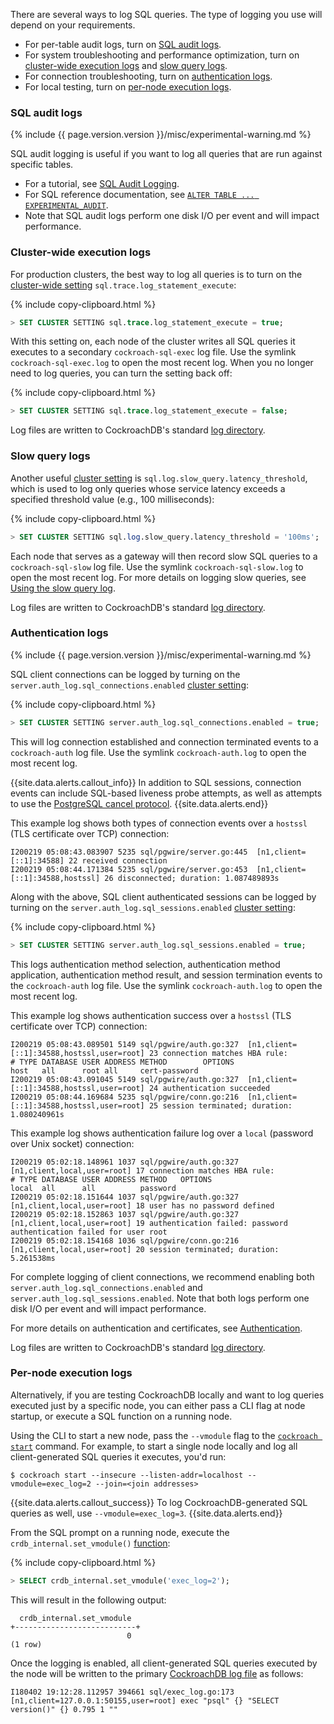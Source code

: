There are several ways to log SQL queries. The type of logging you use will depend on your requirements.

- For per-table audit logs, turn on [SQL audit logs](#sql-audit-logs).
- For system troubleshooting and performance optimization, turn on [cluster-wide execution logs](#cluster-wide-execution-logs) and [slow query logs](#slow-query-logs).
- For connection troubleshooting, turn on [authentication logs](#authentication-logs).
- For local testing, turn on [per-node execution logs](#per-node-execution-logs).

### SQL audit logs

{% include {{ page.version.version }}/misc/experimental-warning.md %}

SQL audit logging is useful if you want to log all queries that are run against specific tables.

- For a tutorial, see [SQL Audit Logging](sql-audit-logging.html).
- For SQL reference documentation, see [`ALTER TABLE ... EXPERIMENTAL_AUDIT`](experimental-audit.html).
- Note that SQL audit logs perform one disk I/O per event and will impact performance.

### Cluster-wide execution logs

For production clusters, the best way to log all queries is to turn on the [cluster-wide setting](cluster-settings.html) `sql.trace.log_statement_execute`:

{% include copy-clipboard.html %}
~~~ sql
> SET CLUSTER SETTING sql.trace.log_statement_execute = true;
~~~

With this setting on, each node of the cluster writes all SQL queries it executes to a secondary `cockroach-sql-exec` log file. Use the symlink `cockroach-sql-exec.log` to open the most recent log. When you no longer need to log queries, you can turn the setting back off:

{% include copy-clipboard.html %}
~~~ sql
> SET CLUSTER SETTING sql.trace.log_statement_execute = false;
~~~

Log files are written to CockroachDB's standard [log directory](debug-and-error-logs.html#write-to-file).

### Slow query logs

 Another useful [cluster setting](cluster-settings.html) is `sql.log.slow_query.latency_threshold`, which is used to log only queries whose service latency exceeds a specified threshold value (e.g., 100 milliseconds):

{% include copy-clipboard.html %}
~~~ sql
> SET CLUSTER SETTING sql.log.slow_query.latency_threshold = '100ms';
~~~

Each node that serves as a gateway will then record slow SQL queries to a `cockroach-sql-slow` log file. Use the symlink `cockroach-sql-slow.log` to open the most recent log. For more details on logging slow queries, see [Using the slow query log](query-behavior-troubleshooting.html#using-the-slow-query-log).

Log files are written to CockroachDB's standard [log directory](debug-and-error-logs.html#write-to-file).

### Authentication logs

{% include {{ page.version.version }}/misc/experimental-warning.md %}

SQL client connections can be logged by turning on the `server.auth_log.sql_connections.enabled` [cluster setting](cluster-settings.html):

{% include copy-clipboard.html %}
~~~ sql
> SET CLUSTER SETTING server.auth_log.sql_connections.enabled = true;
~~~

This will log connection established and connection terminated events to a `cockroach-auth` log file. Use the symlink `cockroach-auth.log` to open the most recent log.

{{site.data.alerts.callout_info}}
In addition to SQL sessions, connection events can include SQL-based liveness probe attempts, as well as attempts to use the [PostgreSQL cancel protocol](https://www.postgresql.org/docs/current/protocol-flow.html#id-1.10.5.7.9).
{{site.data.alerts.end}}

This example log shows both types of connection events over a `hostssl` (TLS certificate over TCP) connection:

~~~
I200219 05:08:43.083907 5235 sql/pgwire/server.go:445  [n1,client=[::1]:34588] 22 received connection
I200219 05:08:44.171384 5235 sql/pgwire/server.go:453  [n1,client=[::1]:34588,hostssl] 26 disconnected; duration: 1.087489893s
~~~

Along with the above, SQL client authenticated sessions can be logged by turning on the `server.auth_log.sql_sessions.enabled` [cluster setting](cluster-settings.html):

{% include copy-clipboard.html %}
~~~ sql
> SET CLUSTER SETTING server.auth_log.sql_sessions.enabled = true;
~~~

This logs authentication method selection, authentication method application, authentication method result, and session termination events to the `cockroach-auth` log file. Use the symlink `cockroach-auth.log` to open the most recent log.

This example log shows authentication success over a `hostssl` (TLS certificate over TCP) connection:

~~~
I200219 05:08:43.089501 5149 sql/pgwire/auth.go:327  [n1,client=[::1]:34588,hostssl,user=root] 23 connection matches HBA rule:
# TYPE DATABASE USER ADDRESS METHOD        OPTIONS
host   all      root all     cert-password
I200219 05:08:43.091045 5149 sql/pgwire/auth.go:327  [n1,client=[::1]:34588,hostssl,user=root] 24 authentication succeeded
I200219 05:08:44.169684 5235 sql/pgwire/conn.go:216  [n1,client=[::1]:34588,hostssl,user=root] 25 session terminated; duration: 1.080240961s
~~~

This example log shows authentication failure log over a `local` (password over Unix socket) connection:

~~~
I200219 05:02:18.148961 1037 sql/pgwire/auth.go:327  [n1,client,local,user=root] 17 connection matches HBA rule:
# TYPE DATABASE USER ADDRESS METHOD   OPTIONS
local  all      all          password
I200219 05:02:18.151644 1037 sql/pgwire/auth.go:327  [n1,client,local,user=root] 18 user has no password defined
I200219 05:02:18.152863 1037 sql/pgwire/auth.go:327  [n1,client,local,user=root] 19 authentication failed: password authentication failed for user root
I200219 05:02:18.154168 1036 sql/pgwire/conn.go:216  [n1,client,local,user=root] 20 session terminated; duration: 5.261538ms
~~~

For complete logging of client connections, we recommend enabling both `server.auth_log.sql_connections.enabled` and `server.auth_log.sql_sessions.enabled`. Note that both logs perform one disk I/O per event and will impact performance.

For more details on authentication and certificates, see [Authentication](authentication.html).

Log files are written to CockroachDB's standard [log directory](debug-and-error-logs.html#write-to-file).

### Per-node execution logs

Alternatively, if you are testing CockroachDB locally and want to log queries executed just by a specific node, you can either pass a CLI flag at node startup, or execute a SQL function on a running node.

Using the CLI to start a new node, pass the `--vmodule` flag to the [`cockroach start`](cockroach-start.html) command. For example, to start a single node locally and log all client-generated SQL queries it executes, you'd run:

~~~ shell
$ cockroach start --insecure --listen-addr=localhost --vmodule=exec_log=2 --join=<join addresses>
~~~

{{site.data.alerts.callout_success}}
To log CockroachDB-generated SQL queries as well, use `--vmodule=exec_log=3`.
{{site.data.alerts.end}}

From the SQL prompt on a running node, execute the `crdb_internal.set_vmodule()` [function](functions-and-operators.html):

{% include copy-clipboard.html %}
~~~ sql
> SELECT crdb_internal.set_vmodule('exec_log=2');
~~~

This will result in the following output:

~~~
  crdb_internal.set_vmodule
+---------------------------+
                          0
(1 row)
~~~

Once the logging is enabled, all client-generated SQL queries executed by the node will be written to the primary [CockroachDB log file](debug-and-error-logs.html) as follows:

~~~
I180402 19:12:28.112957 394661 sql/exec_log.go:173  [n1,client=127.0.0.1:50155,user=root] exec "psql" {} "SELECT version()" {} 0.795 1 ""
~~~
